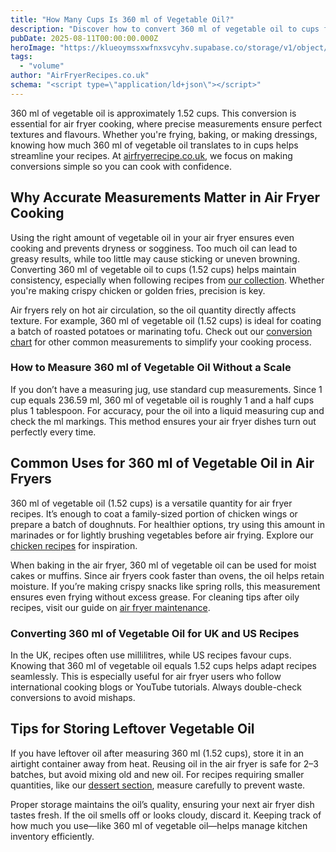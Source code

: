 ```yaml
---
title: "How Many Cups Is 360 ml of Vegetable Oil?"
description: "Discover how to convert 360 ml of vegetable oil to cups for perfect air fryer recipes. Get precise measurements for baking and frying today!"
pubDate: 2025-08-11T00:00:00.000Z
heroImage: "https://klueoymssxwfnxsvcyhv.supabase.co/storage/v1/object/public/md/how-many-cups-is-360-ml-of-vegetable-oil-24a59bdf.webp"
tags:
  - "volume"
author: "AirFryerRecipes.co.uk"
schema: "<script type=\"application/ld+json\"></script>"
---
```


<p>360 ml of vegetable oil is approximately 1.52 cups. This conversion is essential for air fryer cooking, where precise measurements ensure perfect textures and flavours. Whether you're frying, baking, or making dressings, knowing how much 360 ml of vegetable oil translates to in cups helps streamline your recipes. At <a href=https://www.airfryerrecipe.co.uk>airfryerrecipe.co.uk</a>, we focus on making conversions simple so you can cook with confidence.</p>  

<h2>Why Accurate Measurements Matter in Air Fryer Cooking</h2>  
<p>Using the right amount of vegetable oil in your air fryer ensures even cooking and prevents dryness or sogginess. Too much oil can lead to greasy results, while too little may cause sticking or uneven browning. Converting 360 ml of vegetable oil to cups (1.52 cups) helps maintain consistency, especially when following recipes from <a href=https://www.airfryerrecipe.co.uk/recipes>our collection</a>. Whether you're making crispy chicken or golden fries, precision is key.</p>  

<p>Air fryers rely on hot air circulation, so the oil quantity directly affects texture. For example, 360 ml of vegetable oil (1.52 cups) is ideal for coating a batch of roasted potatoes or marinating tofu. Check out our <a href=https://www.airfryerrecipe.co.uk/air-fryer-conversion-chart>conversion chart</a> for other common measurements to simplify your cooking process.</p>  

<h3>How to Measure 360 ml of Vegetable Oil Without a Scale</h3>  
<p>If you don’t have a measuring jug, use standard cup measurements. Since 1 cup equals 236.59 ml, 360 ml of vegetable oil is roughly 1 and a half cups plus 1 tablespoon. For accuracy, pour the oil into a liquid measuring cup and check the ml markings. This method ensures your air fryer dishes turn out perfectly every time.</p>  

<h2>Common Uses for 360 ml of Vegetable Oil in Air Fryers</h2>  
<p>360 ml of vegetable oil (1.52 cups) is a versatile quantity for air fryer recipes. It’s enough to coat a family-sized portion of chicken wings or prepare a batch of doughnuts. For healthier options, try using this amount in marinades or for lightly brushing vegetables before air frying. Explore our <a href=https://www.airfryerrecipe.co.uk/recipe-category/chicken>chicken recipes</a> for inspiration.</p>  

<p>When baking in the air fryer, 360 ml of vegetable oil can be used for moist cakes or muffins. Since air fryers cook faster than ovens, the oil helps retain moisture. If you’re making crispy snacks like spring rolls, this measurement ensures even frying without excess grease. For cleaning tips after oily recipes, visit our guide on <a href=https://www.airfryerrecipe.co.uk/air-fryer-cleaner>air fryer maintenance</a>.</p>  

<h3>Converting 360 ml of Vegetable Oil for UK and US Recipes</h3>  
<p>In the UK, recipes often use millilitres, while US recipes favour cups. Knowing that 360 ml of vegetable oil equals 1.52 cups helps adapt recipes seamlessly. This is especially useful for air fryer users who follow international cooking blogs or YouTube tutorials. Always double-check conversions to avoid mishaps.</p>  

<h2>Tips for Storing Leftover Vegetable Oil</h2>  
<p>If you have leftover oil after measuring 360 ml (1.52 cups), store it in an airtight container away from heat. Reusing oil in the air fryer is safe for 2–3 batches, but avoid mixing old and new oil. For recipes requiring smaller quantities, like our <a href=https://www.airfryerrecipe.co.uk/recipe-category/dessert>dessert section</a>, measure carefully to prevent waste.</p>  

<p>Proper storage maintains the oil’s quality, ensuring your next air fryer dish tastes fresh. If the oil smells off or looks cloudy, discard it. Keeping track of how much you use—like 360 ml of vegetable oil—helps manage kitchen inventory efficiently.</p>